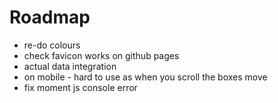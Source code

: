 # Roadmap

* re-do colours
* check favicon works on github pages
* actual data integration
* on mobile - hard to use as when you scroll the boxes move
* fix moment js console error
